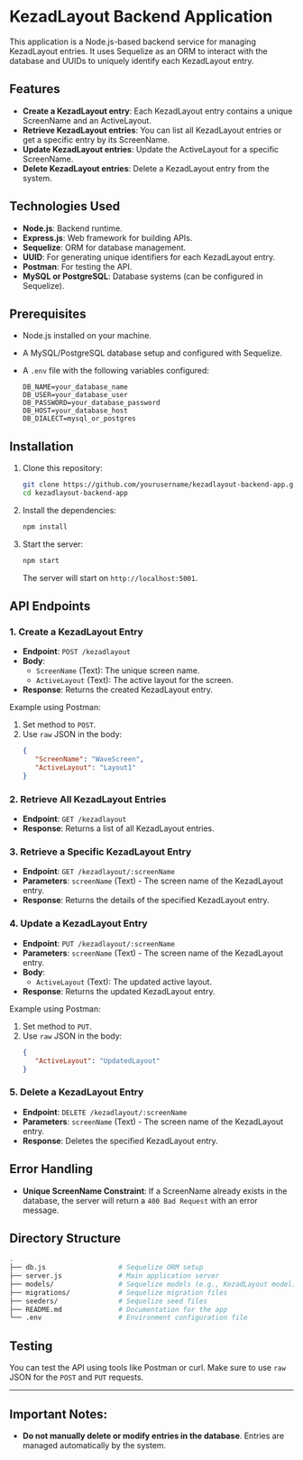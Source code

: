 # KezadLayout Backend Application
This application is a Node.js-based backend service for managing KezadLayout entries. It uses Sequelize as an ORM to interact with the database and UUIDs to uniquely identify each KezadLayout entry.

## Features

- **Create a KezadLayout entry**: Each KezadLayout entry contains a unique ScreenName and an ActiveLayout.
- **Retrieve KezadLayout entries**: You can list all KezadLayout entries or get a specific entry by its ScreenName.
- **Update KezadLayout entries**: Update the ActiveLayout for a specific ScreenName.
- **Delete KezadLayout entries**: Delete a KezadLayout entry from the system.

## Technologies Used

- **Node.js**: Backend runtime.
- **Express.js**: Web framework for building APIs.
- **Sequelize**: ORM for database management.
- **UUID**: For generating unique identifiers for each KezadLayout entry.
- **Postman**: For testing the API.
- **MySQL or PostgreSQL**: Database systems (can be configured in Sequelize).

## Prerequisites

- Node.js installed on your machine.
- A MySQL/PostgreSQL database setup and configured with Sequelize.
- A `.env` file with the following variables configured:

   ```
   DB_NAME=your_database_name
   DB_USER=your_database_user
   DB_PASSWORD=your_database_password
   DB_HOST=your_database_host
   DB_DIALECT=mysql_or_postgres
   ```

## Installation

1. Clone this repository:

    ```bash
    git clone https://github.com/yourusername/kezadlayout-backend-app.git
    cd kezadlayout-backend-app
    ```

2. Install the dependencies:

    ```bash
    npm install
    ```

3. Start the server:

    ```bash
    npm start
    ```

    The server will start on `http://localhost:5001`.

## API Endpoints

### 1. Create a KezadLayout Entry

- **Endpoint**: `POST /kezadlayout`
- **Body**:
   - `ScreenName` (Text): The unique screen name.
   - `ActiveLayout` (Text): The active layout for the screen.
- **Response**: Returns the created KezadLayout entry.

Example using Postman:

1. Set method to `POST`.
2. Use `raw` JSON in the body:
    ```json
    {
       "ScreenName": "WaveScreen",
       "ActiveLayout": "Layout1"
    }
    ```

### 2. Retrieve All KezadLayout Entries

- **Endpoint**: `GET /kezadlayout`
- **Response**: Returns a list of all KezadLayout entries.

### 3. Retrieve a Specific KezadLayout Entry

- **Endpoint**: `GET /kezadlayout/:screenName`
- **Parameters**: `screenName` (Text) - The screen name of the KezadLayout entry.
- **Response**: Returns the details of the specified KezadLayout entry.

### 4. Update a KezadLayout Entry

- **Endpoint**: `PUT /kezadlayout/:screenName`
- **Parameters**: `screenName` (Text) - The screen name of the KezadLayout entry.
- **Body**:
   - `ActiveLayout` (Text): The updated active layout.
- **Response**: Returns the updated KezadLayout entry.

Example using Postman:

1. Set method to `PUT`.
2. Use `raw` JSON in the body:
    ```json
    {
       "ActiveLayout": "UpdatedLayout"
    }
    ```

### 5. Delete a KezadLayout Entry

- **Endpoint**: `DELETE /kezadlayout/:screenName`
- **Parameters**: `screenName` (Text) - The screen name of the KezadLayout entry.
- **Response**: Deletes the specified KezadLayout entry.

## Error Handling

- **Unique ScreenName Constraint**: If a ScreenName already exists in the database, the server will return a `400 Bad Request` with an error message.

## Directory Structure

```bash
.
├── db.js                  # Sequelize ORM setup
├── server.js              # Main application server
├── models/                # Sequelize models (e.g., KezadLayout model)
├── migrations/            # Sequelize migration files
├── seeders/               # Sequelize seed files
├── README.md              # Documentation for the app
└── .env                   # Environment configuration file
```

## Testing

You can test the API using tools like Postman or curl. Make sure to use `raw` JSON for the `POST` and `PUT` requests.

---

## Important Notes:

- **Do not manually delete or modify entries in the database**. Entries are managed automatically by the system.
